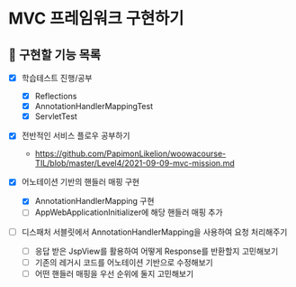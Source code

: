# MVC 프레임워크 구현하기

## 💪 구현할 기능 목록
- [x] 학습테스트 진행/공부
    - [x] Reflections
    - [x] AnnotationHandlerMappingTest
    - [x] ServletTest

- [x] 전반적인 서비스 플로우 공부하기 
    - https://github.com/PapimonLikelion/woowacourse-TIL/blob/master/Level4/2021-09-09-mvc-mission.md

- [x] 어노테이션 기반의 핸들러 매핑 구현
    - [x] AnnotationHandlerMapping 구현
    - [ ] AppWebApplicationInitializer에 해당 핸들러 매핑 추가

- [ ] 디스패처 서블릿에서 AnnotationHandlerMapping을 사용하여 요청 처리해주기
    - [ ] 응답 받은 JspView를 활용하여 어떻게 Response를 반환할지 고민해보기
    - [ ] 기존의 레거시 코드를 어노테이션 기반으로 수정해보기
    - [ ] 어떤 핸들러 매핑을 우선 순위에 둘지 고민해보기
